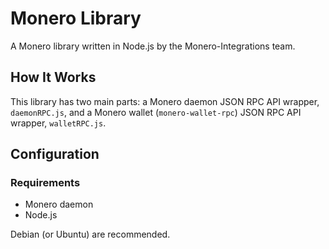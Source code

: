 # Monero Library
A Monero library written in Node.js by the Monero-Integrations team.

## How It Works
This library has two main parts: a Monero daemon JSON RPC API wrapper, `daemonRPC.js`, and a Monero wallet (`monero-wallet-rpc`) JSON RPC API wrapper, `walletRPC.js`.

## Configuration
### Requirements
 - Monero daemon
 - Node.js

Debian (or Ubuntu) are recommended.
